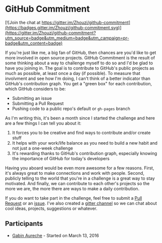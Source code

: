 # GitHub Commitment

[![Join the chat at https://gitter.im/Zhouzi/github-commitment](https://badges.gitter.im/Zhouzi/github-commitment.svg)](https://gitter.im/Zhouzi/github-commitment?utm_source=badge&utm_medium=badge&utm_campaign=pr-badge&utm_content=badge)

If you're just like me, a big fan of GitHub, then chances are you'd like to get more involved in open source projects.
GitHub Commitment is the result of some thinking about a way to challenge myself to do so and I'd be glad to have you joining in.
The goal is to contribute to GitHub's public projects as much as possible, at least once a day (if possible).
To measure that involvment and see how I'm doing, I can't think of a better indicator than GitHub's contribution graph.
You get a "green box" for each contribution, which GitHub considers to be:

* Submitting an issue
* Submitting a Pull Request
* Pushing code to a public repo's default or `gh-pages` branch

As I'm writing this, it's been a month since I started the challenge and here are a few things I can tell you about it:

1. It forces you to be creative and find ways to contribute and/or create stuff
2. It helps with your work/life balance as you need to build a new habit and not just a one-week challenge
3. It's rewarding thanks to GitHub's contribution graph, especially knowing the importance of GitHub for today's developers

Having you aboard would be even more awesome for a few reasons.
First, it's always great to make connections and work with people.
Second, publicly telling to the world that you're in a challenge is a great way to stay motivated.
And finally, we can contribute to each other's projects so the more we are, the more there are ways to make a daily contribution.

If you do want to take part in the challenge, feel free to submit a [Pull Request](https://github.com/Zhouzi/github-commitment/pulls) or an [issue](https://github.com/Zhouzi/github-commitment/issues).
I've also created a [gitter channel](https://gitter.im/Zhouzi/github-commitment) so we can chat about cool ideas, projects, suggestions or whatever.

## Participants

* [Gabin Aureche](https://github.com/zhouzi) - Started on March 13, 2016

